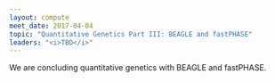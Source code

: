 ```yaml
---
layout: compute
meet_date: 2017-04-04
topic: "Quantitative Genetics Part III: BEAGLE and fastPHASE"
leaders: "<i>TBD</i>"
---
```


We are concluding quantitative genetics with BEAGLE and fastPHASE.
